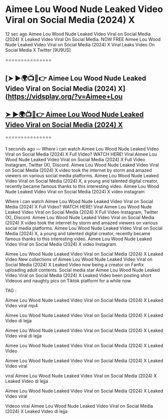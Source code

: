 ﻿# Aimee Lou Wood Nude Leaked Video Viral on Social Media (2024) X



12 sec ago Aimee Lou Wood Nude Leaked Video Viral on Social Media (2024) X Leaked Video Viral On Social Media. NOW FREE Aimee Lou Wood Nude Leaked Video Viral on Social Media (2024) X Viral Leaks Video On Social Media X Twitter [9U9US]

⭐⭐⭐⭐⭐⭐⭐⭐⭐⭐⭐⭐⭐⭐⭐

## [➤ ►🌍📺📱👉 Aimee Lou Wood Nude Leaked Video Viral on Social Media (2024) X](https://vidsplay.org/?v=Aimee+Lou

## [➤ ►🌍📺📱👉 Aimee Lou Wood Nude Leaked Video Viral on Social Media (2024) X](https://vidsplay.org/?v=Aimee+Lou)


⭐⭐⭐⭐⭐⭐⭐⭐⭐⭐⭐⭐⭐⭐⭐



1 seconds ago — Where i can watch Aimee Lou Wood Nude Leaked Video Viral on Social Media (2024) X Full Video? WATCH HERE! Viral Aimee Lou Wood Nude Leaked Video Viral on Social Media (2024) X Full Video Instagram, Twitter (X), Discord. Aimee Lou Wood Nude Leaked Video Viral on Social Media (2024) X video took the internet by storm and amazed viewers on various social media platforms. Aimee Lou Wood Nude Leaked Video Viral on Social Media (2024) X, a young and talented digital creator, recently became famous thanks to this interesting video. Aimee Lou Wood Nude Leaked Video Viral on Social Media (2024) X video instagram

Where i can watch Aimee Lou Wood Nude Leaked Video Viral on Social Media (2024) X Full Video? WATCH HERE! Viral Aimee Lou Wood Nude Leaked Video Viral on Social Media (2024) X Full Video Instagram, Twitter (X), Discord. Aimee Lou Wood Nude Leaked Video Viral on Social Media (2024) X video took the internet by storm and amazed viewers on various social media platforms. Aimee Lou Wood Nude Leaked Video Viral on Social Media (2024) X, a young and talented digital creator, recently became famous thanks to this interesting video. Aimee Lou Wood Nude Leaked Video Viral on Social Media (2024) X video Instagram.

Aimee Lou Wood Nude Leaked Video Viral on Social Media (2024) X Leaked Video New collections of Aimee Lou Wood Nude Leaked Video Viral on Social Media (2024) X Leaked Video now being a creator on Fanfix uploading adult contents. Social media star Aimee Lou Wood Nude Leaked Video Viral on Social Media (2024) X Leaked Video been posting short Videoos and naughty pics on Tiktok platform for a while now.

TAG :

 

Aimee Lou Wood Nude Leaked Video Viral on Social Media (2024) X Leaked Video viral mp4

 

Aimee Lou Wood Nude Leaked Video Viral on Social Media (2024) X Leaked Video di lejja

 

Aimee Lou Wood Nude Leaked Video Viral on Social Media (2024) X Leaked Video viral di lejja

 

Aimee Lou Wood Nude Leaked Video Viral on Social Media (2024) X Leaked Video

 

Aimee Lou Wood Nude Leaked Video Viral on Social Media (2024) X Leaked Video viral

 

viral Aimee Lou Wood Nude Leaked Video Viral on Social Media (2024) X Leaked Video di lejja

 

Aimee Lou Wood Nude Leaked Video Viral on Social Media (2024) X Leaked Video viral

 

Videoo viral Aimee Lou Wood Nude Leaked Video Viral on Social Media (2024) X Leaked Video di lejja